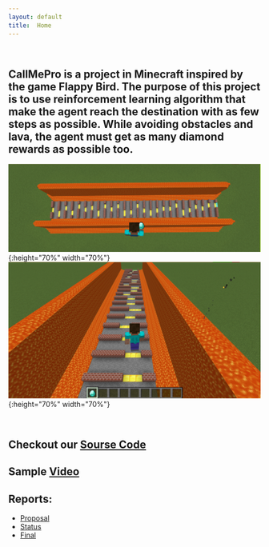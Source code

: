 ```yaml
---
layout: default
title:  Home
---
```

<br />

## CallMePro is a project in Minecraft inspired by the game Flappy Bird. The purpose of this project is to use reinforcement learning algorithm that make the agent reach the destination with as few steps as possible. While avoiding obstacles and lava, the agent must get as many diamond rewards as possible too. 

![1](1.png){:height="70%" width="70%"}
![2](2.png){:height="70%" width="70%"}

<br />

## Checkout our [Sourse Code](https://github.com/Markmzy/CallMePro)<br>
## Sample [Video]()

## Reports:
- [Proposal](proposal.html)
- [Status](status.html)
- [Final](final.html)


